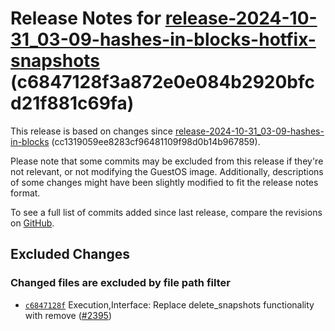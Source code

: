 Release Notes for [**release\-2024\-10\-31\_03\-09\-hashes\-in\-blocks\-hotfix\-snapshots**](https://github.com/dfinity/ic/tree/release-2024-10-31_03-09-hashes-in-blocks-hotfix-snapshots) (c6847128f3a872e0e084b2920bfcd21f881c69fa)
======================================================================================================================================================================================================================================

This release is based on changes since [release\-2024\-10\-31\_03\-09\-hashes\-in\-blocks](https://dashboard.internetcomputer.org/release/cc1319059ee8283cf96481109f98d0b14b967859) (cc1319059ee8283cf96481109f98d0b14b967859\).

Please note that some commits may be excluded from this release if they're not relevant, or not modifying the GuestOS image. Additionally, descriptions of some changes might have been slightly modified to fit the release notes format.

To see a full list of commits added since last release, compare the revisions on [GitHub](https://github.com/dfinity/ic/compare/release-2024-10-31_03-09-hashes-in-blocks...release-2024-10-31_03-09-hashes-in-blocks-hotfix-snapshots).

## Excluded Changes

### Changed files are excluded by file path filter
* [`c6847128f`](https://github.com/dfinity/ic/commit/c6847128f) Execution,Interface: Replace delete\_snapshots functionality with remove ([\#2395](https://github.com/dfinity/ic/pull/2395))
